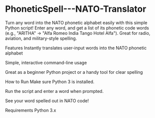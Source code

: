 # PhoneticSpell---NATO-Translator
Turn any word into the NATO phonetic alphabet easily with this simple Python script! Enter any word, and get a list of its phonetic code words (e.g., "ARITHA" → "Alfa Romeo India Tango Hotel Alfa"). Great for radio, aviation, and military-style spelling.

Features
Instantly translates user-input words into the NATO phonetic alphabet

Simple, interactive command-line usage

Great as a beginner Python project or a handy tool for clear spelling

How to Run
Make sure Python 3 is installed.

Run the script and enter a word when prompted.

See your word spelled out in NATO code!

Requirements
Python 3.x
